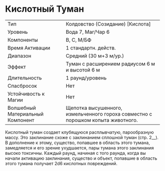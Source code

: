 
# Кислотный Туман

| | |
|---|---|
|Тип|Колдовство (Созидание) [Кислота]|
|Уровень| Вода 7, Маг/Чар 6|
|Компоненты| В, С, М/БФ|
|Время Активации| 1 стандартн. действ.|
|Диапазон| Средний (30 м+3 м/ур.)|
|Эффект| Туман с расширением радиусом 6 м и высотой 6 м|
|Длительность| 1 раунд/уровень|
|Спасбросок| Нет|
|Устойчивость к Магии| Нет|
|Волшебный Материальный Компонент| Щепотка высушенного, измельченного гороха совместно с порошком копыта животного.|

Кислотный туман создает клубящуюся расплывчатую, парообразную массу.
Это заклинание схоже с заклинанием
сплошной туман (стр. 2__). В дополнение к этому, существо, попавшее в область этого тумана, замедляется и его
зрение ухудшается, пары тумана этого
заклинания высоко токсичны. Каждый
раунд, начиная с того раунда, когда вы
начали активацию заклинания, существо и объект, попавшие в область этого
тумана получает 2d6 кислотных повреждений.
